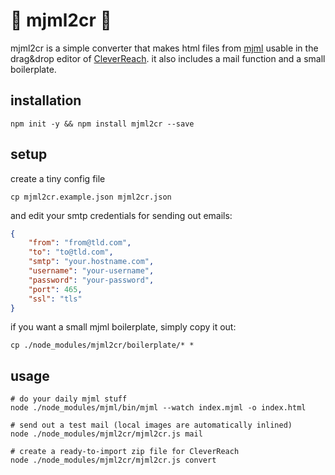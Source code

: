 # 🌈 mjml2cr 🌈

mjml2cr is a simple converter that makes html files from [mjml](https://mjml.io) usable in the drag&drop editor of [CleverReach](https://www.cleverreach.com/en/).
it also includes a mail function and a small boilerplate.

## installation

```
npm init -y && npm install mjml2cr --save
```

## setup

create a tiny config file
```
cp mjml2cr.example.json mjml2cr.json
```
and edit your smtp credentials for sending out emails:
```json
{
    "from": "from@tld.com",
    "to": "to@tld.com",
    "smtp": "your.hostname.com",
    "username": "your-username",
    "password": "your-password",
    "port": 465,
    "ssl": "tls"
}
```

if you want a small mjml boilerplate, simply copy it out:
```
cp ./node_modules/mjml2cr/boilerplate/* *
```

## usage

```
# do your daily mjml stuff
node ./node_modules/mjml/bin/mjml --watch index.mjml -o index.html

# send out a test mail (local images are automatically inlined)
node ./node_modules/mjml2cr/mjml2cr.js mail

# create a ready-to-import zip file for CleverReach
node ./node_modules/mjml2cr/mjml2cr.js convert
```